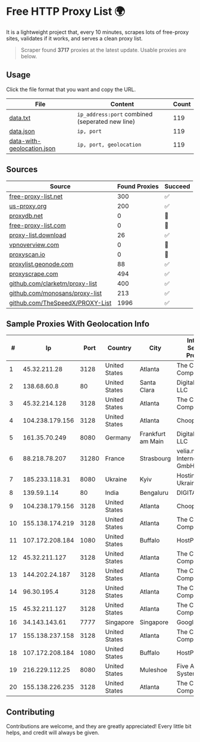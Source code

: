 
# Free HTTP Proxy List 🌍

It is a lightweight project that, every 10 minutes, scrapes lots of free-proxy sites, validates if it works, and serves a clean proxy list.


> Scraper found **3717** proxies at the latest update. Usable proxies are below.

## Usage

Click the file format that you want and copy the URL.


|File|Content|Count|
|----|-------|-----|
|[data.txt](https://raw.githubusercontent.com/themiralay/Proxy-List-World/master/data.txt)|`ip_address:port` combined (seperated new line)|119|
|[data.json](https://raw.githubusercontent.com/themiralay/Proxy-List-World/master/data.json)|`ip, port`|119|
|[data-with-geolocation.json](https://raw.githubusercontent.com/themiralay/Proxy-List-World/master/data-with-geolocation.json)|`ip, port, geolocation`|119|

## Sources

|Source|Found Proxies|Succeed|
|------|-------------|-------|
|[free-proxy-list.net](https://free-proxy-list.net)|300|✅|
|[us-proxy.org](https://www.us-proxy.org)|200|✅|
|[proxydb.net](http://proxydb.net)|0|🚫|
|[free-proxy-list.com](https://free-proxy-list.com/?page=&port=&type%5B%5D=http&type%5B%5D=https&up_time=0&search=Search)|0|🚫|
|[proxy-list.download](https://www.proxy-list.download/HTTP)|26|✅|
|[vpnoverview.com](https://vpnoverview.com/privacy/anonymous-browsing/free-proxy-servers)|0|🚫|
|[proxyscan.io](https://www.proxyscan.io)|0|🚫|
|[proxylist.geonode.com](https://proxylist.geonode.com/api/proxy-list?limit=300&page=1&sort_by=lastChecked&sort_type=desc&protocols=http,https)|88|✅|
|[proxyscrape.com](https://api.proxyscrape.com/v2/?request=displayproxies&protocol=http&timeout=10000&country=all&ssl=all&anonymity=all)|494|✅|
|[github.com/clarketm/proxy-list](https://raw.githubusercontent.com/clarketm/proxy-list/master/proxy-list-raw.txt)|400|✅|
|[github.com/monosans/proxy-list](https://raw.githubusercontent.com/monosans/proxy-list/main/proxies/http.txt)|213|✅|
|[github.com/TheSpeedX/PROXY-List](https://raw.githubusercontent.com/TheSpeedX/PROXY-List/master/http.txt)|1996|✅|


## Sample Proxies With Geolocation Info

|#|Ip|Port|Country|City|Internet Service Provider|
|-|--|----|-------|----|-------------------------|
|1|45.32.211.28|3128|United States|Atlanta|The Constant Company|
|2|138.68.60.8|80|United States|Santa Clara|DigitalOcean, LLC|
|3|45.32.214.128|3128|United States|Atlanta|The Constant Company|
|4|104.238.179.156|3128|United States|Atlanta|Choopa|
|5|161.35.70.249|8080|Germany|Frankfurt am Main|DigitalOcean, LLC|
|6|88.218.78.207|31280|France|Strasbourg|velia.net Internetdienste GmbH|
|7|185.233.118.31|8080|Ukraine|Kyiv|Hosting Ukraine LTD|
|8|139.59.1.14|80|India|Bengaluru|DIGITALOCEAN|
|9|104.238.179.156|3128|United States|Atlanta|Choopa|
|10|155.138.174.219|3128|United States|Atlanta|The Constant Company|
|11|107.172.208.184|1080|United States|Buffalo|HostPapa|
|12|45.32.211.127|3128|United States|Atlanta|The Constant Company|
|13|144.202.24.187|3128|United States|Atlanta|The Constant Company|
|14|96.30.195.4|3128|United States|Atlanta|The Constant Company|
|15|45.32.211.127|3128|United States|Atlanta|The Constant Company|
|16|34.143.143.61|7777|Singapore|Singapore|Google LLC|
|17|155.138.237.158|3128|United States|Atlanta|The Constant Company|
|18|107.172.208.184|1080|United States|Buffalo|HostPapa|
|19|216.229.112.25|8080|United States|Muleshoe|Five Area Systems, LLC|
|20|155.138.226.235|3128|United States|Atlanta|The Constant Company|



## Contributing

Contributions are welcome, and they are greatly appreciated! Every
little bit helps, and credit will always be given.

